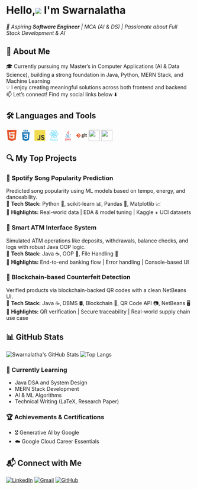 <h1 align="left"> Hello,<img src="https://media.giphy.com/media/hvRJCLFzcasrR4ia7z/giphy.gif" width="30px"/> I'm Swarnalatha </h1>
 
  *💼 Aspiring **Software Engineer** | MCA (AI & DS) | Passionate about Full Stack Development & AI* 



## 🚀 About Me  
🎓 Currently pursuing my Master’s in Computer Applications (AI & Data Science), building a strong foundation in Java, Python, MERN Stack, and Machine Learning  
💡 I enjoy creating meaningful solutions across both frontend and backend  
📫 Let’s connect! Find my social links below ⬇️  



## 🛠️ Languages and Tools

<div>
  <img src="https://github.com/devicons/devicon/blob/master/icons/html5/html5-original.svg" title="HTML5" alt="HTML" width="30" height="30"/>&nbsp;
  <img src="https://github.com/devicons/devicon/blob/master/icons/css3/css3-plain-wordmark.svg"  title="CSS3" alt="CSS" width="30" height="30"/>&nbsp;
  <img src="https://github.com/devicons/devicon/blob/master/icons/javascript/javascript-original.svg" title="JavaScript" alt="JavaScript" width="30" height="30"/>&nbsp;
  <img src="https://github.com/devicons/devicon/blob/master/icons/react/react-original-wordmark.svg" title="React" alt="React" width="30" height="30"/>&nbsp;
  <img src="https://github.com/devicons/devicon/blob/master/icons/java/java-original-wordmark.svg" title="Java" alt="Java" width="30" height="30"/>&nbsp;
  <img src="https://github.com/devicons/devicon/blob/master/icons/git/git-original-wordmark.svg" title="Git" **alt="Git" width="30" height="30"/>
  <img height="30" width="30" src="https://img.icons8.com/color/48/000000/mongodb.png"/>
  <img height="30" width="30" src="https://img.icons8.com/color/48/000000/nodejs.png"/> 
</div>  



## 🔍 My Top Projects

### 🎵 **Spotify Song Popularity Prediction**  
Predicted song popularity using ML models based on tempo, energy, and danceability.  
🔧 **Tech Stack:** Python 🐍, scikit-learn 📊, Pandas 🧹, Matplotlib 📈  
🌟 **Highlights:** Real-world data | EDA & model tuning | Kaggle + UCI datasets



### 🏦 **Smart ATM Interface System**  
Simulated ATM operations like deposits, withdrawals, balance checks, and logs with robust Java OOP logic.  
🔧 **Tech Stack:** Java ☕, OOP 🧱, File Handling 📁  
🌟 **Highlights:** End-to-end banking flow | Error handling | Console-based UI



### 🔗 **Blockchain-based Counterfeit Detection**  
Verified products via blockchain-backed QR codes with a clean NetBeans UI.  
🔧 **Tech Stack:** Java ☕, DBMS 🛢️, Blockchain 🔐, QR Code API 📷, NetBeans 🖥️  
🌟 **Highlights:** QR verification | Secure traceability | Real-world supply chain use case




## 📊 GitHub Stats

![Swarnalatha's GitHub Stats](https://github-readme-stats.vercel.app/api?username=Swarna2302&show_icons=true&theme=radical)
![Top Langs](https://github-readme-stats.vercel.app/api/top-langs/?username=Swarna2302&layout=compact&theme=radical)

### 🌱 Currently Learning
- Java DSA and System Design
- MERN Stack Development
- AI & ML Algorithms
- Technical Writing (LaTeX, Research Paper)


### 🏆 Achievements & Certifications
- 🎖️ Generative AI by Google
- ☁️ Google Cloud Career Essentials


## 📬 Connect with Me

[![LinkedIn](https://img.shields.io/badge/-LinkedIn-blue?logo=linkedin&style=flat)](https://www.linkedin.com/in/swarna23/)
[![Gmail](https://img.shields.io/badge/-Gmail-red?logo=gmail&style=flat)](mailto:swarna082002@gmail.com)
[![GitHub](https://img.shields.io/badge/-GitHub-black?logo=github&style=flat)](https://github.com/Swarna2302)
